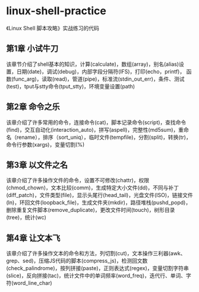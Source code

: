 # linux-shell-practice
《Linux Shell 脚本攻略》实战练习的代码
## 第1章 小试牛刀
该章节介绍了shell基本的知识，计算(calculate)，数组(array)，别名(alias)设置，日期(date)，调试(debug)，内部字段分隔符(IFS)，打印(echo，printf)，
函数(func_arg)，读取(read)，管道(pipe)，标准流(stdin_out_err)，条件、测试(test)，tput与stty命令(tput_stty)，环境变量设置(path)

## 第2章 命令之乐
该章介绍了许多常用的命令，连接命令(cat)，脚本记录命令(script)，查找命令(find)，交互自动化(interaction_auto)，拼写(aspell)，完整性(md5sum)，重命名（rename），排序（sort_uniq），临时文件(tempfile)，分割(split)，转换(tr)，命令行参数(xargs)，变量切割(%)

## 第3章 以文件之名
该章介绍了许多操作文件的命令，设置不可修改(chattr)，权限(chmod_chown)，文本比较(comm)，生成特定大小文件(dd)，不同与补丁(diff_patch)，文件类型(file)，显示头尾行(head_tail)，光盘文件(ISO)，链接文件(ln)，环回文件(loopback_file)，生成文件夹(mkdir)，路径堆栈(pushd_popd)，删除重复文件脚本(remove_duplicate)，更改文件时间(touch)，树形目录(tree)，统计(wc)

## 第4章 让文本飞
该章介绍了许多操作文本的命令和方法，列切割(cut)，文本操作三利器(awk、grep、sed)，压缩JS代码的脚本(compress_js)，检测回文数(check_palindrome)，按列拼接(paste)，正则表达式(regex)，变量切割字符串(slice)，反向拼接(tac)，统计文件中的单词频率(word_freq)，迭代行、单词、字符(word_line_char)
